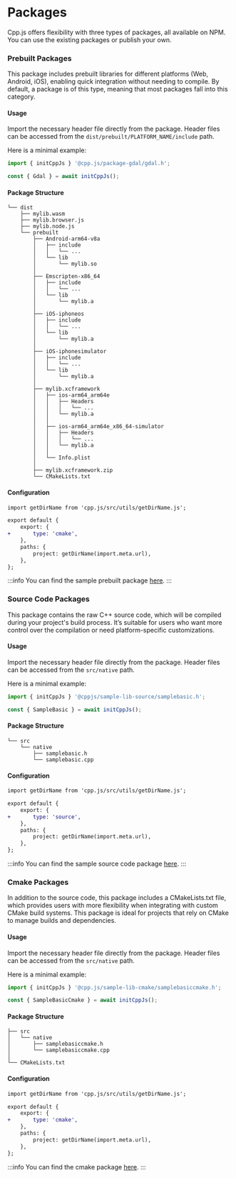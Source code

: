 # Packages
Cpp.js offers flexibility with three types of packages, all available on NPM. You can use the existing packages or publish your own.

### Prebuilt Packages
This package includes prebuilt libraries for different platforms (Web, Android, iOS), enabling quick integration without needing to compile. By default, a package is of this type, meaning that most packages fall into this category.

#### Usage
Import the necessary header file directly from the package. Header files can be accessed from the `dist/prebuilt/PLATFORM_NAME/include` path.

Here is a minimal example:
```js title="JavaScript"
import { initCppJs } '@cpp.js/package-gdal/gdal.h';

const { Gdal } = await initCppJs();
```

#### Package Structure
```
└── dist
    ├── mylib.wasm
    ├── mylib.browser.js
    ├── mylib.node.js
    └── prebuilt
        ├── Android-arm64-v8a
        │   ├── include
        │   │   └── ...
        │   └── lib
        │       └── mylib.so
        │
        ├── Emscripten-x86_64
        │   ├── include
        │   │   └── ...
        │   └── lib
        │       └── mylib.a
        │
        ├── iOS-iphoneos
        │   ├── include
        │   │   └── ...
        │   └── lib
        │       └── mylib.a
        │
        ├── iOS-iphonesimulator
        │   ├── include
        │   │   └── ...
        │   └── lib
        │       └── mylib.a
        │
        ├── mylib.xcframework
        │   ├── ios-arm64_arm64e
        │   │   ├── Headers
        │   │   │   └── ...
        │   │   └── mylib.a
        │   │
        │   ├── ios-arm64_arm64e_x86_64-simulator
        │   │   ├── Headers
        │   │   │   └── ...
        │   │   └── mylib.a
        │   │
        │   └── Info.plist
        │
        ├── mylib.xcframework.zip
        └── CMakeLists.txt

```

#### Configuration
```diff title="cppjs.config.js"
import getDirName from 'cpp.js/src/utils/getDirName.js';

export default {
    export: {
+       type: 'cmake',
    },
    paths: {
        project: getDirName(import.meta.url),
    },
};
```

:::info
You can find the sample prebuilt package [here](https://www.npmjs.com/package/@cpp.js/sample-lib-prebuilt-matrix).
:::

### Source Code Packages
This package contains the raw C++ source code, which will be compiled during your project's build process. It’s suitable for users who want more control over the compilation or need platform-specific customizations.

#### Usage
Import the necessary header file directly from the package. Header files can be accessed from the `src/native` path.

Here is a minimal example:
```js title="JavaScript"
import { initCppJs } '@cppjs/sample-lib-source/samplebasic.h';

const { SampleBasic } = await initCppJs();
```

#### Package Structure
```
└── src
    └── native
        ├── samplebasic.h
        └── samplebasic.cpp
```

#### Configuration
```diff title="cppjs.config.js"
import getDirName from 'cpp.js/src/utils/getDirName.js';

export default {
    export: {
+       type: 'source',
    },
    paths: {
        project: getDirName(import.meta.url),
    },
};
```

:::info
You can find the sample source code package [here](https://www.npmjs.com/package/@cppjs/sample-lib-source).
:::

### Cmake Packages
In addition to the source code, this package includes a CMakeLists.txt file, which provides users with more flexibility when integrating with custom CMake build systems. This package is ideal for projects that rely on CMake to manage builds and dependencies.

#### Usage
Import the necessary header file directly from the package. Header files can be accessed from the `src/native` path.

Here is a minimal example:
```js title="JavaScript"
import { initCppJs } '@cpp.js/sample-lib-cmake/samplebasiccmake.h';

const { SampleBasicCmake } = await initCppJs();
```

#### Package Structure
```
├── src
│   └── native
│       ├── samplebasiccmake.h
│       └── samplebasiccmake.cpp
│
└── CMakeLists.txt
```

#### Configuration
```diff title="cppjs.config.js"
import getDirName from 'cpp.js/src/utils/getDirName.js';

export default {
    export: {
+       type: 'cmake',
    },
    paths: {
        project: getDirName(import.meta.url),
    },
};
```

:::info
You can find the cmake package [here](https://www.npmjs.com/package/@cpp.js/sample-lib-cmake).
:::
